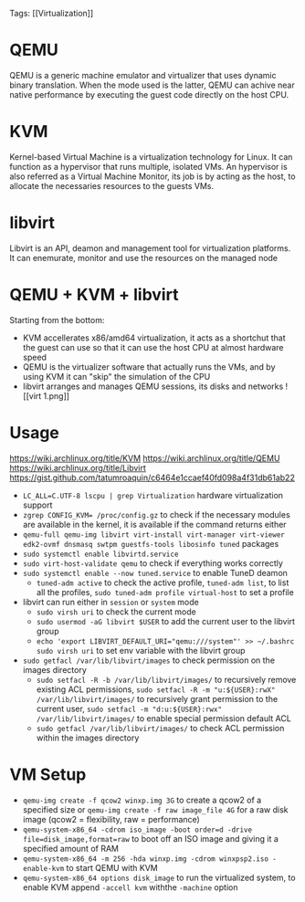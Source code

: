 Tags: [[Virtualization]] 
# QEMU
QEMU is a generic machine emulator and virtualizer that uses dynamic binary translation. When the mode used is the latter, QEMU can achive near native performance by executing the guest code directly on the host CPU.
# KVM
Kernel-based Virtual Machine is a virtualization technology for Linux. It can function as a hypervisor that runs multiple, isolated VMs. 
An hypervisor is also referred as a Virtual Machine Monitor, its job is by acting as the host, to allocate the necessaries resources to the guests VMs.
# libvirt
Libvirt is an API, deamon and management tool for virtualization platforms. It can enemurate, monitor and use the resources on the managed node
# QEMU + KVM + libvirt
Starting from the bottom:
- KVM accellerates x86/amd64 virtualization, it acts as a shortchut that the guest can use so that it can use the host CPU at almost hardware speed
- QEMU is the virtualizer software that actually runs the VMs, and by using KVM it can "skip" the simulation of the CPU
- libvirt arranges and manages QEMU sessions, its disks and networks
![[virt 1.png]]
# Usage
https://wiki.archlinux.org/title/KVM
https://wiki.archlinux.org/title/QEMU
https://wiki.archlinux.org/title/Libvirt
https://gist.github.com/tatumroaquin/c6464e1ccaef40fd098a4f31db61ab22

- `LC_ALL=C.UTF-8 lscpu | grep Virtualization` hardware virtualization support
- `zgrep CONFIG_KVM= /proc/config.gz` to check if the necessary modules are available in the kernel, it is available if the command returns either 
- `qemu-full qemu-img libvirt virt-install virt-manager virt-viewer edk2-ovmf dnsmasq swtpm guestfs-tools libosinfo tuned` packages
- `sudo systemctl enable libvirtd.service`
- `sudo virt-host-validate qemu` to check if everything works correctly
- `sudo systemctl enable --now tuned.service` to enable TuneD deamon
	- `tuned-adm active` to check the active profile, `tuned-adm list`, to list all the profiles, `sudo tuned-adm profile virtual-host` to set a profile
- libvirt can run either in `session` or `system` mode
	- `sudo virsh uri` to check the current mode
	- `sudo usermod -aG libvirt $USER` to add the current user to the libvirt group
	- `echo 'export LIBVIRT_DEFAULT_URI="qemu:///system"' >> ~/.bashrc sudo virsh uri` to set env variable with the libvirt group
- `sudo getfacl /var/lib/libvirt/images` to check permission on the images directory
	- `sudo setfacl -R -b /var/lib/libvirt/images/` to recursively remove existing ACL permissions, `sudo setfacl -R -m "u:${USER}:rwX" /var/lib/libvirt/images/` to recursively grant permission to the current user, `sudo setfacl -m "d:u:${USER}:rwx" /var/lib/libvirt/images/` to enable special permission default ACL
	- `sudo getfacl /var/lib/libvirt/images/` to check ACL permission within the images directory
# VM Setup
- `qemu-img create -f qcow2 winxp.img 3G` to create a qcow2 of a specified size or  `qemu-img create -f raw image_file 4G` for a raw disk image (qcow2 = flexibility, raw = performance)
- `qemu-system-x86_64 -cdrom iso_image -boot order=d -drive file=disk_image,format=raw` to boot off an ISO image and giving it a specified amount of RAM
- `qemu-system-x86_64 -m 256 -hda winxp.img -cdrom winxpsp2.iso -enable-kvm` to start QEMU with KVM
- `qemu-system-x86_64 options disk_image` to run the virtualized system, to enable KVM append `-accell kvm` withthe `-machine` option